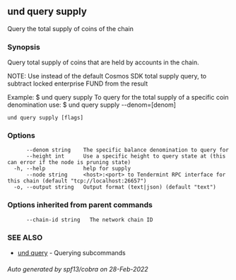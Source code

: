 ## und query supply

Query the total supply of coins of the chain

### Synopsis

Query total supply of coins that are held by accounts in the chain.

NOTE: Use instead of the default Cosmos SDK total supply query, to subtract locked enterprise FUND from the result

Example:
 $ und query supply
To query for the total supply of a specific coin denomination use:
 $ und query supply --denom=[denom]

```
und query supply [flags]
```

### Options

```
      --denom string    The specific balance denomination to query for
      --height int      Use a specific height to query state at (this can error if the node is pruning state)
  -h, --help            help for supply
      --node string     <host>:<port> to Tendermint RPC interface for this chain (default "tcp://localhost:26657")
  -o, --output string   Output format (text|json) (default "text")
```

### Options inherited from parent commands

```
      --chain-id string   The network chain ID
```

### SEE ALSO

* [und query](und_query.md)	 - Querying subcommands

###### Auto generated by spf13/cobra on 28-Feb-2022
